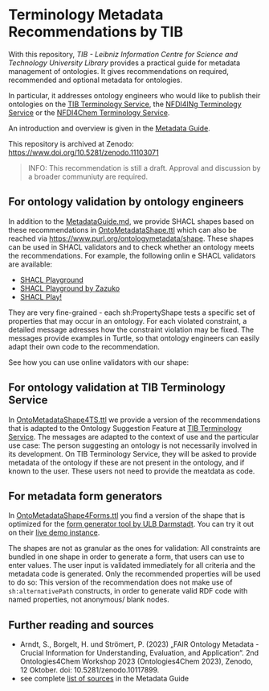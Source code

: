 # Terminology Metadata Recommendations by TIB

With this repository, *TIB - Leibniz Information Centre for Science and Technology University Library* provides a practical guide for metadata management of ontologies. It gives recommendations on required, recommended and optional metadata for ontologies.

In particular, it addresses ontology engineers who would like to publish their ontologies on the [TIB Terminology Service](https://terminology.tib.eu/ts), the [NFDI4INg Terminology Service](https://terminology.nfdi4ing.de/ts/) or the [NFDI4Chem Terminology Service](https://terminology.nfdi4chem.de/ts/).

An introduction and overview is given in the [Metadata Guide](/MetadataGuide.md).

This repository is archived at Zenodo: <https://www.doi.org/10.5281/zenodo.11103071>

> INFO: This recommendation is still a draft. Approval and discussion by a broader communiuty are required.

## For ontology validation by ontology engineers

In addition to the [MetadataGuide.md](/MetadataGuide.md), we provide SHACL shapes based on these recommendations in [OntoMetadataShape.ttl](/OntoMetadataShape.ttl) which can also be reached via <https://www.purl.org/ontologymetadata/shape>. These shapes can be used in SHACL validators and to check whether an ontology meets the recommendations. For example, the following onlin e SHACL validators are available:

* [SHACL Playground](https://shacl.org/playground/)
* [SHACL Playground by Zazuko](https://shacl-playground.zazuko.com/)
* [SHACL Play!](https://shacl-play.sparna.fr/play/)

They are very fine-grained - each sh:PropertyShape tests a specific set of properties that may occur in an ontology. For each violated constraint, a detailed message adresses how the constraint violation may be fixed. The messages provide examples in Turtle, so that ontology engineers can easily adapt their own code to the recommendation.

See how you can use online validators with our shape:

## For ontology validation at TIB Terminology Service

In [OntoMetadataShape4TS.ttl](/OntoMetadataShape4TS.ttl) we provide a version of the recommendations that is adapted to the Ontology Suggestion Feature at [TIB Terminology Service](https://terminology.tib.eu). The messages are adapted to the context of use and the particular use case: The person suggesting an ontology is not necessarily involved in its development. On TIB Terminology Service, they will be asked to provide metadata of the ontology if these are not present in the ontology, and if known to the user. These users not need to provide the meatdata as code.

## For metadata form generators

In [OntoMetadataShape4Forms.ttl](/OntoMetadataShape4Forms.ttl) you find a version of the shape that is optimized for the [form generator tool by ULB Darmstadt](https://github.com/ULB-Darmstadt/shacl-form). You can try it out on their [live demo instance](https://ulb-darmstadt.github.io/shacl-form/#try-your-own).

The shapes are not as granular as the ones for validation: All constraints are bundled in one shape in order to generate a form, that users can use to enter values. The user input is validated immediately for all criteria and the metadata code is generated. Only the recommended properties will be used to do so: This version of the recommendation does not make use of `sh:alternativePath` constructs, in order to generate valid RDF code with named properties, not anonymous/ blank nodes.

## Further reading and sources

* Arndt, S., Borgelt, H. und Strömert, P. (2023) „FAIR Ontology Metadata - Crucial Information for Understanding, Evaluation, and Application“. 2nd Ontologies4Chem Workshop 2023 (Ontologies4Chem 2023), Zenodo, 12 Oktober. doi: 10.5281/zenodo.10117899.
* see complete [list of sources](/MetadataGuide.md#8-sources) in the Metadata Guide

